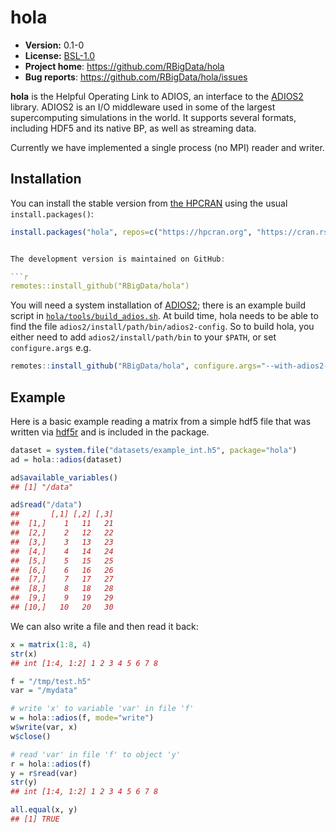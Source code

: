 # hola

* **Version:** 0.1-0
* **License:** [BSL-1.0](http://opensource.org/licenses/BSL-1.0)
* **Project home**: https://github.com/RBigData/hola
* **Bug reports**: https://github.com/RBigData/hola/issues


**hola** is the Helpful Operating Link to ADIOS, an interface to the [ADIOS2](https://csmd.ornl.gov/software/adios2) library. ADIOS2 is an I/O middleware used in some of the largest supercomputing simulations in the world. It supports several formats, including HDF5 and its native BP, as well as streaming data.

Currently we have implemented a single process (no MPI) reader and writer.



## Installation

You can install the stable version from [the HPCRAN](https://hpcran.org) using the usual `install.packages()`:

```r
install.packages("hola", repos=c("https://hpcran.org", "https://cran.rstudio.com"))


The development version is maintained on GitHub:

```r
remotes::install_github("RBigData/hola")
```

You will need a system installation of [ADIOS2](https://csmd.ornl.gov/software/adios2); there is an example build script in [`hola/tools/build_adios.sh`](https://github.com/RBigData/hola/blob/master/tools/build_adios.sh). At build time, hola needs to be able to find the file `adios2/install/path/bin/adios2-config`. So to build hola, you either need to add `adios2/install/path/bin` to your `$PATH`, or set `configure.args` e.g.

```r
remotes::install_github("RBigData/hola", configure.args="--with-adios2-home=adios2/install/path/")
```



## Example

Here is a basic example reading a matrix from a simple hdf5 file that was written via [hdf5r](https://cran.r-project.org/web/packages/hdf5r/index.html) and is included in the package.

```r
dataset = system.file("datasets/example_int.h5", package="hola")
ad = hola::adios(dataset)

ad$available_variables()
## [1] "/data"

ad$read("/data")
##       [,1] [,2] [,3]
##  [1,]    1   11   21
##  [2,]    2   12   22
##  [3,]    3   13   23
##  [4,]    4   14   24
##  [5,]    5   15   25
##  [6,]    6   16   26
##  [7,]    7   17   27
##  [8,]    8   18   28
##  [9,]    9   19   29
## [10,]   10   20   30
```

We can also write a file and then read it back:

```r
x = matrix(1:8, 4)
str(x)
## int [1:4, 1:2] 1 2 3 4 5 6 7 8

f = "/tmp/test.h5"
var = "/mydata"

# write 'x' to variable 'var' in file 'f'
w = hola::adios(f, mode="write")
w$write(var, x)
w$close()

# read 'var' in file 'f' to object 'y'
r = hola::adios(f)
y = r$read(var)
str(y)
## int [1:4, 1:2] 1 2 3 4 5 6 7 8

all.equal(x, y)
## [1] TRUE
```
